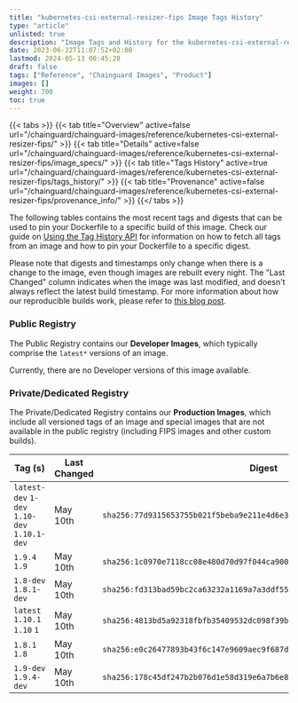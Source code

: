 ```yaml
---
title: "kubernetes-csi-external-resizer-fips Image Tags History"
type: "article"
unlisted: true
description: "Image Tags and History for the kubernetes-csi-external-resizer-fips Chainguard Image"
date: 2023-06-22T11:07:52+02:00
lastmod: 2024-05-13 00:45:28
draft: false
tags: ["Reference", "Chainguard Images", "Product"]
images: []
weight: 700
toc: true
---
```


{{< tabs >}}
{{< tab title="Overview" active=false url="/chainguard/chainguard-images/reference/kubernetes-csi-external-resizer-fips/" >}}
{{< tab title="Details" active=false url="/chainguard/chainguard-images/reference/kubernetes-csi-external-resizer-fips/image_specs/" >}}
{{< tab title="Tags History" active=true url="/chainguard/chainguard-images/reference/kubernetes-csi-external-resizer-fips/tags_history/" >}}
{{< tab title="Provenance" active=false url="/chainguard/chainguard-images/reference/kubernetes-csi-external-resizer-fips/provenance_info/" >}}
{{</ tabs >}}

The following tables contains the most recent tags and digests that can be used to pin your Dockerfile to a specific build of this image. Check our guide on [Using the Tag History API](/chainguard/chainguard-images/using-the-tag-history-api/) for information on how to fetch all tags from an image and how to pin your Dockerfile to a specific digest.

Please note that digests and timestamps only change when there is a change to the image, even though images are rebuilt every night. The "Last Changed" column indicates when the image was last modified, and doesn't always reflect the latest build timestamp. For more information about how our reproducible builds work, please refer to [this blog post](https://www.chainguard.dev/unchained/reproducing-chainguards-reproducible-image-builds).

### Public Registry
The Public Registry contains our **Developer Images**, which typically comprise the `latest*` versions of an image.

Currently, there are no Developer versions of this image available.

### Private/Dedicated Registry
The Private/Dedicated Registry contains our **Production Images**, which include all versioned tags of an image and special images that are not available in the public registry (including FIPS images and other custom builds).

| Tag (s)                                       | Last Changed | Digest                                                                    |
|-----------------------------------------------|--------------|---------------------------------------------------------------------------|
|  `latest-dev` `1-dev` `1.10-dev` `1.10.1-dev` | May 10th     | `sha256:77d9315653755b021f5beba9e211e4d6e3a7e9bb7cb324e8a59efe4ce493d5fc` |
|  `1.9.4` `1.9`                                | May 10th     | `sha256:1c0970e7118cc08e480d70d97f044ca9001591c1ab74a72480f7065297ea0132` |
|  `1.8-dev` `1.8.1-dev`                        | May 10th     | `sha256:fd313bad59bc2ca63232a1169a7a3ddf55a35946a04c52570c8f0fc34100da93` |
|  `latest` `1.10.1` `1.10` `1`                 | May 10th     | `sha256:4813bd5a92318fbfb35409532dc098f39ba4e888d3789c7a19f41032a0afbeb8` |
|  `1.8.1` `1.8`                                | May 10th     | `sha256:e0c26477893b43f6c147e9609aec9f687d4428256cd9083cec48fadcacedb7f5` |
|  `1.9-dev` `1.9.4-dev`                        | May 10th     | `sha256:178c45df247b2b076d1e58d319e6a7b6e837d915c4a013f6af286990f340671c` |

